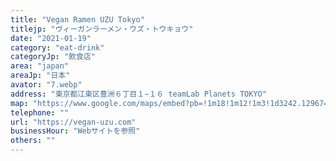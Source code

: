 ```yaml
---
title: "Vegan Ramen UZU Tokyo"
titlejp: "ヴィーガンラーメン・ウズ・トウキョウ"
date: "2021-01-19"
category: "eat-drink"
categoryJp: "飲食店"
area: "japan"
areaJp: "日本"
avator: "7.webp"
address: "東京都江東区豊洲６丁目１−１６ teamLab Planets TOKYO"
map: "https://www.google.com/maps/embed?pb=!1m18!1m12!1m3!1d3242.129674195027!2d139.7877072405616!3d35.649176631847745!2m3!1f0!2f0!3f0!3m2!1i1024!2i768!4f13.1!3m3!1m2!1s0x601889afe9ad8425%3A0x21cf127d8b880ba9!2sVegan%20Ramen%20UZU%20Tokyo!5e0!3m2!1sja!2sjp!4v1706264772643!5m2!1sja!2sjp"
telephone: ""
url: "https://vegan-uzu.com"
businessHour: "Webサイトを参照"
others: ""
---
```

